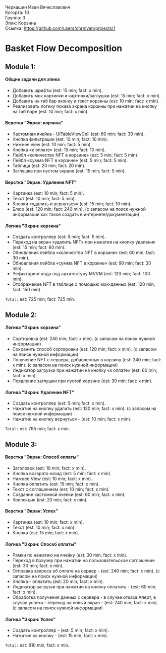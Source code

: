 Черкашин Иван Вячеславович
<br /> Когорта: 10
<br /> Группа: 3
<br /> Эпик: Корзина
<br /> Ссылка: https://github.com/users/chrnivan/projects/1

# Basket Flow Decomposition

## Module 1:
#### Общие задачи для эпика
- Добавить шрифты (est: 15 min; fact: x min).
- Добавить мок картинки и картинки/заглушки (est: 15 min; fact: x min).
- Добавить на таб бар иконку и текст корзины (est: 10 min; fact: x min).
- Реализовать логику показа экрана корзины при нажатии на кнопку на таб баре (est: 10 min; fact: x min).

#### Верстка "Экран: корзина"
- Кастомная ячейка - UITableVIewCell (est: 60 min; fact: 30 min).
- Кнопка фильтрации (est: 10 min; fact: 10 min).
- Нижнее view (est: 10 min; fact: 5 min).
- Кнопка «к оплате» (est: 15 min; fact: 10 min).
- Лейбл «количество NFT в корзине» (est: 5 min; fact: 5 min).
- Лейбл «сумма NFT в корзине» (est: 5 min; fact: 5 min).
- Таблица (est: 20 min; fact: 20 min).
- Заглушка при пустом экране (est: 15 min; fact: 5 min).

#### Верстка "Экран: Удаление NFT"
- Картинка (est: 10 min; fact: 5 min).
- Текст (est: 10 min; fact: 5 min).
- Кнопки «удалить и вернуться» (est: 15 min; fact: 10 min).
- Блюр (est: 120 min; fact: 240 min). (с запасом на поиск нужной информации как такое создать в интернете/документации)

#### Логика "Экран: корзина"
- Создать контроллер (est: 5 min; fact: 5 min).
- Переход на экран «удалить NFT» при нажатии на кнопку удаления (est: 15 min; fact: 60 min).
- Обновления лейбла «количество NFT в корзине» (est: 60 min; fact: 30 min).
- Обновления лейбла «сумма NFT в корзине» (est: 60 min; fact: 30 min).
- Рефакторинг кода под архитектуру MVVM (est: 120 min; fact: 100 min).
- Отображение NFT в таблице c помощью мок-данных (est: 120 min; fact: 150 min).

`Total:` est: 725 min; fact: 725 min.

## Module 2:
#### Логика "Экран: корзина"
- Сортировка (est: 240 min; fact: x min). (с запасом на поиск нужной информации)
- Сохранить способ сортировки (est: 120 min; fact: x min). (с запасом на поиск нужной информации)
- Получение NFT с сервера, добавленных в корзину (est: 240 min; fact: x min). (с запасом на поиск нужной информации)
- Индикатор загрузки при нажатии на кнопку «к оплате» (est: 60 min; fact: x min).
- Появление заглушки при пустой корзине (est: 30 min; fact: x min).

#### Логика "Экран: Удаление NFT"
- Создать контроллер (est: 5 min; fact: x min). 
- Нажатие на кнопку удалить (est: 120 min; fact: x min). (с запасом на поиск нужной информации)
- Нажатие на кнопку вернуться - (est: 10 min; fact: x min). 

`Total:` est: 795 min; fact: x min.

## Module 3:
#### Верстка "Экран: Способ оплаты"
- Заголовок (est: 10 min; fact: x min). 
- Кнопка возврата назад (est: 5 min; fact: x min). 
- Нижнее View (est: 10 min; fact: x min). 
- Кнопка оплатить (est: 15 min; fact: x min). 
- Текст с соглашением (est: 10 min; fact: x min). 
- Создание кастомной ячейки (est: 60 min; fact: x min). 
- Коллекция (est: 20 min; fact: x min). 

#### Верстка "Экран: Успех"
- Картинка (est: 10 min; fact: x min). 
- Текст (est: 10 min; fact: x min). 
- Кнопка (est: 15 min; fact: x min). 

#### Логика "Экран: Способ оплаты"
- Рамки по нажатию на ячейку (est: 30 min; fact: x min). 
- Переход в браузер при нажатии на пользовательское соглашение (est: 30 min; fact: x min). 
- Отправка запроса об оплате на сервер - (est: 240 min; fact: x min). (с запасом на поиск нужной информации)
- Кнопка - оплатить (est: 20 min; fact: x min). 
- Индикатор загрузки при нажатии на кнопку оплатить - (est: 60 min; fact: x min). 
- Обработка получения данных с сервера - в случае отказа Алерт, в случае успеха - переход на новый экран - (est: 240 min; fact: x min). (с запасом на поиск нужной информации)

#### Логика "Экран: Успех"
- Создать контроллер - (est: 5 min; fact: x min). 
- Нажатие на кнопку - (est: 15 min; fact: x min). 

`Total:` est: 810 min; fact: x min.

